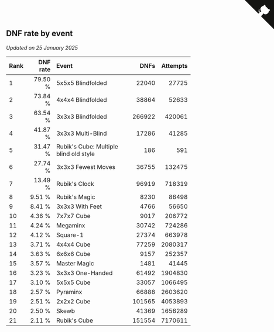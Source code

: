 ## DNF rate by event

*Updated on 25 January 2025*

| Rank | DNF rate | Event | DNFs | Attempts |
| :--- | ---: | :--- | ---: | ---: |
| 1 | 79.50 % | 5x5x5 Blindfolded | 22040 | 27725 |
| 2 | 73.84 % | 4x4x4 Blindfolded | 38864 | 52633 |
| 3 | 63.54 % | 3x3x3 Blindfolded | 266922 | 420061 |
| 4 | 41.87 % | 3x3x3 Multi-Blind | 17286 | 41285 |
| 5 | 31.47 % | Rubik's Cube: Multiple blind old style | 186 | 591 |
| 6 | 27.74 % | 3x3x3 Fewest Moves | 36755 | 132475 |
| 7 | 13.49 % | Rubik's Clock | 96919 | 718319 |
| 8 | 9.51 % | Rubik's Magic | 8230 | 86498 |
| 9 | 8.41 % | 3x3x3 With Feet | 4766 | 56650 |
| 10 | 4.36 % | 7x7x7 Cube | 9017 | 206772 |
| 11 | 4.24 % | Megaminx | 30742 | 724286 |
| 12 | 4.12 % | Square-1 | 27374 | 663978 |
| 13 | 3.71 % | 4x4x4 Cube | 77259 | 2080317 |
| 14 | 3.63 % | 6x6x6 Cube | 9157 | 252357 |
| 15 | 3.57 % | Master Magic | 1481 | 41445 |
| 16 | 3.23 % | 3x3x3 One-Handed | 61492 | 1904830 |
| 17 | 3.10 % | 5x5x5 Cube | 33057 | 1066495 |
| 18 | 2.57 % | Pyraminx | 66888 | 2603620 |
| 19 | 2.51 % | 2x2x2 Cube | 101565 | 4053893 |
| 20 | 2.50 % | Skewb | 41369 | 1656289 |
| 21 | 2.11 % | Rubik's Cube | 151554 | 7170611 |


<a href="https://github.com/JustinTimeCuber/wca_statistics" class="github-corner" aria-label="View source on Github"><svg width="80" height="80" viewBox="0 0 250 250" style="fill:#151513; color:#fff; position: absolute; top: 0; border: 0; right: 0;" aria-hidden="true"><path d="M0,0 L115,115 L130,115 L142,142 L250,250 L250,0 Z"></path><path d="M128.3,109.0 C113.8,99.7 119.0,89.6 119.0,89.6 C122.0,82.7 120.5,78.6 120.5,78.6 C119.2,72.0 123.4,76.3 123.4,76.3 C127.3,80.9 125.5,87.3 125.5,87.3 C122.9,97.6 130.6,101.9 134.4,103.2" fill="currentColor" style="transform-origin: 130px 106px;" class="octo-arm"></path><path d="M115.0,115.0 C114.9,115.1 118.7,116.5 119.8,115.4 L133.7,101.6 C136.9,99.2 139.9,98.4 142.2,98.6 C133.8,88.0 127.5,74.4 143.8,58.0 C148.5,53.4 154.0,51.2 159.7,51.0 C160.3,49.4 163.2,43.6 171.4,40.1 C171.4,40.1 176.1,42.5 178.8,56.2 C183.1,58.6 187.2,61.8 190.9,65.4 C194.5,69.0 197.7,73.2 200.1,77.6 C213.8,80.2 216.3,84.9 216.3,84.9 C212.7,93.1 206.9,96.0 205.4,96.6 C205.1,102.4 203.0,107.8 198.3,112.5 C181.9,128.9 168.3,122.5 157.7,114.1 C157.9,116.9 156.7,120.9 152.7,124.9 L141.0,136.5 C139.8,137.7 141.6,141.9 141.8,141.8 Z" fill="currentColor" class="octo-body"></path></svg></a><style>.github-corner:hover .octo-arm{animation:octocat-wave 560ms ease-in-out}@keyframes octocat-wave{0%,100%{transform:rotate(0)}20%,60%{transform:rotate(-25deg)}40%,80%{transform:rotate(10deg)}}@media (max-width:500px){.github-corner:hover .octo-arm{animation:none}.github-corner .octo-arm{animation:octocat-wave 560ms ease-in-out}}</style>
